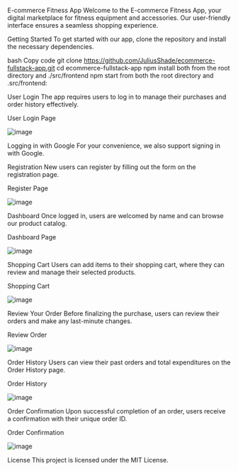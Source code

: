 E-commerce Fitness App
Welcome to the E-commerce Fitness App, your digital marketplace for fitness equipment and accessories. Our user-friendly interface ensures a seamless shopping experience.

Getting Started
To get started with our app, clone the repository and install the necessary dependencies.

bash
Copy code
git clone https://github.com/JuliusShade/ecommerce-fullstack-app.git
cd ecommerce-fullstack-app
npm install both from the root directory and ./src/frontend
npm start from both the root directory and .src/frontend:

User Login
The app requires users to log in to manage their purchases and order history effectively.

User Login Page

![image](https://github.com/JuliusShade/ecommerce-fullstack-app-v2/assets/107821996/3deebc6d-a4ea-4822-99d1-b8b1895ee0b1)

Logging in with Google
For your convenience, we also support signing in with Google.

Registration
New users can register by filling out the form on the registration page.

Register Page

![image](https://github.com/JuliusShade/ecommerce-fullstack-app-v2/assets/107821996/15f10cfc-de52-4be4-9301-8893550bc3b2)

Dashboard
Once logged in, users are welcomed by name and can browse our product catalog.

Dashboard Page

![image](https://github.com/JuliusShade/ecommerce-fullstack-app-v2/assets/107821996/11331827-6318-4d4f-a2e6-ed79ac7bf9fe)

Shopping Cart
Users can add items to their shopping cart, where they can review and manage their selected products.

Shopping Cart

![image](https://github.com/JuliusShade/ecommerce-fullstack-app-v2/assets/107821996/68756849-6527-4d01-a9f8-88135f7dd86e)

Review Your Order
Before finalizing the purchase, users can review their orders and make any last-minute changes.

Review Order

![image](https://github.com/JuliusShade/ecommerce-fullstack-app-v2/assets/107821996/b56b389e-0e07-4bb9-a66a-28e1aa33b7de)

Order History
Users can view their past orders and total expenditures on the Order History page.

Order History

![image](https://github.com/JuliusShade/ecommerce-fullstack-app-v2/assets/107821996/071f4162-27b8-483d-9199-f0cacabafd32)

Order Confirmation
Upon successful completion of an order, users receive a confirmation with their unique order ID.

Order Confirmation

![image](https://github.com/JuliusShade/ecommerce-fullstack-app-v2/assets/107821996/d92d6f05-dcf8-4a64-9e45-3e9f8ebd8dd4)

License
This project is licensed under the MIT License.


